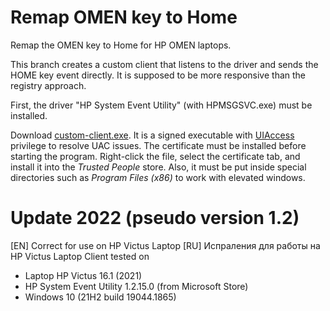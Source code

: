 # Remap OMEN key to Home
Remap the OMEN key to Home for HP OMEN laptops.

This branch creates a custom client that listens to the driver and sends the HOME key event directly. It is supposed to be more responsive than the registry approach. 

First, the driver "HP System Event Utility" (with HPMSGSVC.exe) must be installed.

Download [custom-client.exe](https://github.com/jingyu9575/remap-omen-key/releases). It is a signed executable with [UIAccess](https://docs.microsoft.com/en-us/windows/security/threat-protection/security-policy-settings/user-account-control-allow-uiaccess-applications-to-prompt-for-elevation-without-using-the-secure-desktop) privilege to resolve UAC issues. The certificate must be installed before starting the program. Right-click the file, select the certificate tab, and install it into the *Trusted People* store. Also, it must be put inside special directories such as *Program Files (x86)* to work with elevated windows.

Update 2022 (pseudo version 1.2)
============
[EN] Correct for use on HP Victus Laptop
[RU] Испраления для работы на HP Victus Laptop
Client tested on
* Laptop HP Victus 16.1 (2021)
* HP System Event Utility 1.2.15.0 (from Microsoft Store)
* Windows 10 (21H2 build 19044.1865)